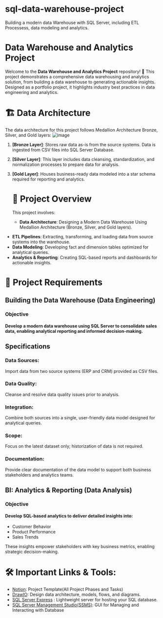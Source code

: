 # sql-data-warehouse-project
Building a modern data Warehouse with SQL Server, including ETL Processess, data modeling and analytics.
# Data Warehouse and Analytics Project
Welcome to the **Data Warehouse and Analytics Project** repository! 🚀
This project demonstrates a comprehensive data warehousing and analytics solution, from building a data warehouse to generating actionable insights. Designed as a portfolio project, it highlights industry best practices in data engineering and analytics.
# 🏗️ Data Architecture
The data architecture for this project follows Medallion Architecture Bronze, Silver, and Gold layers: 
![image](https://github.com/user-attachments/assets/05c6021c-234f-4a76-8ba1-b0c62b181f30)

1. **[Bronze Layer]**: Stores raw data as-is from the source systems. Data is ingested from CSV files into SQL Server Database.  
2. **[Silver Layer]**: This layer includes data cleansing, standardization, and normalization processes to prepare data for analysis.  
3. **[Gold Layer]**: Houses business-ready data modeled into a star schema required for reporting and analytics.  
   # 📖 Project Overview
   This project involves:

    - **Data Architecture**: Designing a Modern Data Warehouse Using Medallion Architecture (Bronze, Silver, and Gold layers).
- **ETL Pipelines**: Extracting, transforming, and loading data from source systems into the warehouse.
- **Data Modeling**: Developing fact and dimension tables optimized for analytical queries.
- **Analytics & Reporting**: Creating SQL-based reports and dashboards for actionable insights.
    
# 🚀 Project Requirements
## Building the Data Warehouse (Data Engineering)
### Objective

#### Develop a modern data warehouse using SQL Server to consolidate sales data, enabling analytical reporting and informed decision-making.
## **Specifications**

### **Data Sources:**   
Import data from two source systems (ERP and CRM) provided as CSV files.  

### **Data Quality:**  
Cleanse and resolve data quality issues prior to analysis.  

### **Integration:**  
Combine both sources into a single, user-friendly data model designed for analytical queries.  

### **Scope:**  
Focus on the latest dataset only; historization of data is not required.  

### **Documentation:**  
Provide clear documentation of the data model to support both business stakeholders and analytics teams.  

## BI: Analytics & Reporting (Data Analysis)
### Objective

#### Develop SQL-based analytics to deliver detailed insights into:

* Customer Behavior
* Product Performance
* Sales Trends

These insights empower stakeholders with key business metrics, enabling strategic decision-making.
# 🛠️ Important Links & Tools:
* [Notion](https://www.notion.so/Data-Warehouse-Project-1cc010b613ed8099aa89eb42f79b6140?pvs=4): Project Template(All Project Phases and Tasks)
* [DrawIO](https://www.drawio.com/): Design data architecture, models, flows, and diagrams.
* [SQL Server Express](https://www.microsoft.com/en-us/sql-server/sql-server-downloads) : Lightweight server for hosting your SQL database.
* [SQL Server Management Studio(SSMS)](https://learn.microsoft.com/en-us/ssms/download-sql-server-management-studio-ssms?view=sql-server-ver16): GUI for Managing and Interacting with Database


    

